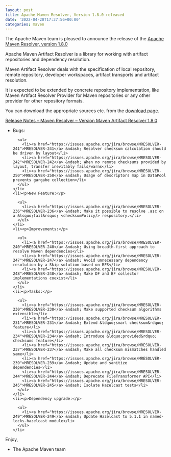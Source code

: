 ```yaml
---
layout: post
title: Apache Maven Resolver, Version 1.8.0 released
date: '2022-04-20T17:37:56+00:00'
categories: maven
---
```

<div class="entry-content"><p>The Apache Maven team is pleased to announce the release of the
  <a href="https://maven.apache.org/resolver/index.html">Apache Maven Resolver, version 1.8.0</a></p>

  <p>Apache Maven Artifact Resolver is a library for working with artifact
    repositories and dependency resolution.</p>

  <p>Maven Artifact Resolver deals with the specification of local repository,
    remote repository, developer workspaces, artifact transports and artifact
    resolution.</p>

  <p>It is expected to be extended by concrete repository implementation, like Maven
    Artifact Resolver Provider for Maven repositories or any other provider for
    other repository formats.</p>

  <p>You can download the appropriate sources etc. from the <a href="https://maven.apache.org/resolver/download.cgi">download page</a>.</p>

  <!-- more -->


  <p><a href="https://issues.apache.org/jira/secure/ReleaseNote.jspa?version=12351121&amp;styleName=Text&amp;projectId=12320628">Release Notes &ndash; Maven Resolver &ndash; Version Maven Artifact Resolver 1.8.0</a></p>

  <ul>
    <li><p>Bugs:</p>

      <ul>
        <li><a href="https://issues.apache.org/jira/browse/MRESOLVER-241">MRESOLVER-241</a> &ndash; Resolver checksum calculation should be driven by layout</li>
        <li><a href="https://issues.apache.org/jira/browse/MRESOLVER-242">MRESOLVER-242</a> &ndash; When no remote checksums provided by layout, transfer inevitably fails/warns</li>
        <li><a href="https://issues.apache.org/jira/browse/MRESOLVER-250">MRESOLVER-250</a> &ndash; Usage of descriptors map in DataPool prevents gargabe collection</li>
      </ul>
    </li>
    <li><p>New Feature:</p>

      <ul>
        <li><a href="https://issues.apache.org/jira/browse/MRESOLVER-236">MRESOLVER-236</a> &ndash; Make it possible to resolve .asc on a &lsquo;fail&rsquo; <checksumPolicy/> respository.</li>
      </ul>
    </li>
    <li><p>Improvements:</p>

      <ul>
        <li><a href="https://issues.apache.org/jira/browse/MRESOLVER-240">MRESOLVER-240</a> &ndash; Using breadth-first approach to resolve Maven dependencies</li>
        <li><a href="https://issues.apache.org/jira/browse/MRESOLVER-247">MRESOLVER-247</a> &ndash; Avoid unnecessary dependency resolution by a Skip solution based on BFS</li>
        <li><a href="https://issues.apache.org/jira/browse/MRESOLVER-248">MRESOLVER-248</a> &ndash; Make DF and BF collector implementations coexist</li>
      </ul>
    </li>
    <li><p>Tasks:</p>

      <ul>
        <li><a href="https://issues.apache.org/jira/browse/MRESOLVER-230">MRESOLVER-230</a> &ndash; Make supported checksum algorithms extensible</li>
        <li><a href="https://issues.apache.org/jira/browse/MRESOLVER-231">MRESOLVER-231</a> &ndash; Extend &ldquo;smart checksum&rdquo; feature</li>
        <li><a href="https://issues.apache.org/jira/browse/MRESOLVER-234">MRESOLVER-234</a> &ndash; Introduce &ldquo;provided&rdquo; checksums feature</li>
        <li><a href="https://issues.apache.org/jira/browse/MRESOLVER-237">MRESOLVER-237</a> &ndash; Make all checksum mismatches handled same</li>
        <li><a href="https://issues.apache.org/jira/browse/MRESOLVER-239">MRESOLVER-239</a> &ndash; Update and sanitize dependencies</li>
        <li><a href="https://issues.apache.org/jira/browse/MRESOLVER-244">MRESOLVER-244</a> &ndash; Deprecate FileTransformer API</li>
        <li><a href="https://issues.apache.org/jira/browse/MRESOLVER-245">MRESOLVER-245</a> &ndash; Isolate Hazelcast tests</li>
      </ul>
    </li>
    <li><p>Dependency upgrade:</p>

      <ul>
        <li><a href="https://issues.apache.org/jira/browse/MRESOLVER-249">MRESOLVER-249</a> &ndash; Update Hazelcast to 5.1.1 in named-locks-hazelcast module</li>
      </ul>
    </li>
  </ul>


  <p>Enjoy,</p>

  <ul>
    <li>The Apache Maven team</li>
  </ul>

</div>
